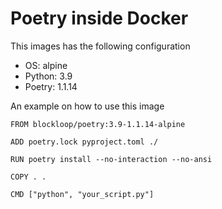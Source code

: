 Poetry inside Docker
====================

This images has the following configuration

- OS: alpine
- Python: 3.9
- Poetry: 1.1.14

An example on how to use this image

```
FROM blockloop/poetry:3.9-1.1.14-alpine

ADD poetry.lock pyproject.toml ./

RUN poetry install --no-interaction --no-ansi

COPY . .

CMD ["python", "your_script.py"]
```

